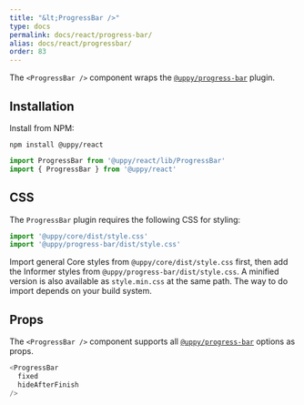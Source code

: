 ```yaml
---
title: "&lt;ProgressBar />"
type: docs
permalink: docs/react/progress-bar/
alias: docs/react/progressbar/
order: 83
---
```


The `<ProgressBar />` component wraps the [`@uppy/progress-bar`][] plugin.

## Installation

Install from NPM:

```shell
npm install @uppy/react
```

```js
import ProgressBar from '@uppy/react/lib/ProgressBar'
import { ProgressBar } from '@uppy/react'
```

## CSS

The `ProgressBar` plugin requires the following CSS for styling:

```js
import '@uppy/core/dist/style.css'
import '@uppy/progress-bar/dist/style.css'
```

Import general Core styles from `@uppy/core/dist/style.css` first, then add the Informer styles from `@uppy/progress-bar/dist/style.css`. A minified version is also available as `style.min.css` at the same path. The way to do import depends on your build system.

## Props

The `<ProgressBar />` component supports all [`@uppy/progress-bar`][] options as props.

```js
<ProgressBar
  fixed
  hideAfterFinish
/>
```

[`@uppy/progress-bar`]: /docs/progress-bar/
